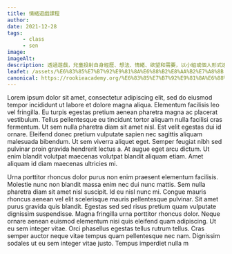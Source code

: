 ```yaml
---
title: 情緒遊戲課程
author:
date: 2021-12-28
tags: 
     - class
     - sen
image:
imageAlt:
description: 透過遊戲，兒童投射自身經歷、想法、情緒、欲望和需要，以小組或個人形式透過觀察和陪伴兒童的遊 戲來了解他們的內心世界。如小朋友受情緒行為問題、身我克制、及不懂放鬆，歡迎預約向相關主任諮詢。
leafet: /assets/%E6%83%85%E7%B7%92%E9%81%8A%E6%88%B2%E8%AA%B2%E7%A8%8B.pdf
canonical: https://rookieacademy.org/%E6%83%85%E7%B7%92%E9%81%8A%E6%88%B2%E8%AA%B2%E7%A8%8B/
---
```




Lorem ipsum dolor sit amet, consectetur adipiscing elit, sed do eiusmod tempor incididunt ut labore et dolore magna aliqua. Elementum facilisis leo vel fringilla. Eu turpis egestas pretium aenean pharetra magna ac placerat vestibulum. Tellus pellentesque eu tincidunt tortor aliquam nulla facilisi cras fermentum. Ut sem nulla pharetra diam sit amet nisl. Est velit egestas dui id ornare. Eleifend donec pretium vulputate sapien nec sagittis aliquam malesuada bibendum. Ut sem viverra aliquet eget. Semper feugiat nibh sed pulvinar proin gravida hendrerit lectus a. At augue eget arcu dictum. Ut enim blandit volutpat maecenas volutpat blandit aliquam etiam. Amet aliquam id diam maecenas ultricies mi.

Urna porttitor rhoncus dolor purus non enim praesent elementum facilisis. Molestie nunc non blandit massa enim nec dui nunc mattis. Sem nulla pharetra diam sit amet nisl suscipit. Id eu nisl nunc mi. Congue mauris rhoncus aenean vel elit scelerisque mauris pellentesque pulvinar. Sit amet purus gravida quis blandit. Egestas sed sed risus pretium quam vulputate dignissim suspendisse. Magna fringilla urna porttitor rhoncus dolor. Neque ornare aenean euismod elementum nisi quis eleifend quam adipiscing. Ut eu sem integer vitae. Orci phasellus egestas tellus rutrum tellus. Cras semper auctor neque vitae tempus quam pellentesque nec nam. Dignissim sodales ut eu sem integer vitae justo. Tempus imperdiet nulla m